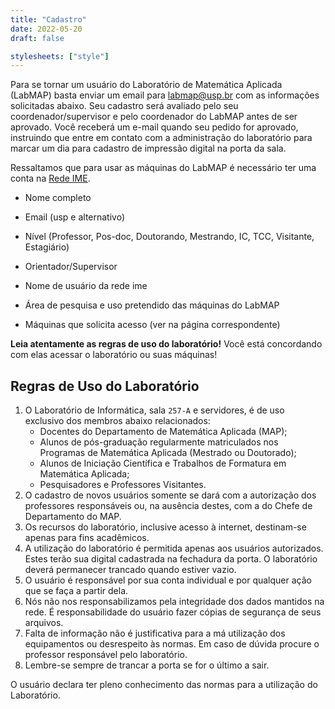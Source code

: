 ```yaml
---
title: "Cadastro"
date: 2022-05-20
draft: false

stylesheets: ["style"]
---
```

Para se tornar um usuário do Laboratório de Matemática Aplicada (LabMAP) basta
enviar um email para labmap@usp.br com as informações solicitadas abaixo. Seu
cadastro será avaliado pelo seu coordenador/supervisor e pelo coordenador do
LabMAP antes de ser aprovado. Você receberá um e-mail quando seu pedido for
aprovado, instruindo que entre em contato com a administração do laboratório
para marcar um dia para cadastro de impressão digital na porta da sala.

Ressaltamos que para usar as máquinas do LabMAP é necessário ter uma conta na
[Rede IME][1].

- Nome completo

- Email (usp e alternativo)

- Nível (Professor, Pos-doc, Doutorando, Mestrando, IC, TCC, Visitante,
  Estagiário)

- Orientador/Supervisor

- Nome de usuário da rede ime 

- Área de pesquisa e uso pretendido das máquinas do LabMAP

- Máquinas que solicita acesso (ver na página correspondente)

**Leia atentamente as regras de uso do laboratório!** Você está concordando
com elas acessar o laboratório ou suas máquinas!

[1]: https://si.ime.usp.br/

## Regras de Uso do Laboratório

1. O Laboratório de Informática, sala `257-A` e servidores, é de uso exclusivo
   dos membros abaixo relacionados:
   - Docentes do Departamento de Matemática Aplicada (MAP);
   - Alunos de pós-graduação regularmente matriculados nos Programas de
   Matemática Aplicada (Mestrado ou Doutorado);
   - Alunos de Iniciação Científica e Trabalhos de Formatura em Matemática
     Aplicada;
   - Pesquisadores e Professores Visitantes.
2. O cadastro de novos usuários somente se dará com a autorização dos
   professores responsáveis ou, na ausência destes, com a do Chefe de
   Departamento do MAP.
3. Os recursos do laboratório, inclusive acesso à internet, destinam-se apenas
   para fins acadêmicos.
4. A utilização do laboratório é permitida apenas aos usuários autorizados.
   Estes terão sua digital cadastrada na fechadura da porta. O laboratório deverá
   permanecer trancado quando estiver vazio.
5. O usuário é responsável por sua
   conta individual e por qualquer ação que se faça a partir dela.
6. Nós não nos responsabilizamos pela integridade dos dados mantidos na rede. É
   responsabilidade do usuário fazer cópias de segurança de seus arquivos.
7. Falta de informação não é justificativa para a má utilização dos equipamentos
   ou desrespeito às normas. Em caso de dúvida procure o professor responsável
   pelo laboratório.
8. Lembre-se sempre de trancar a porta se for o último a sair.

O usuário declara ter pleno conhecimento das normas para a utilização do
Laboratório.
